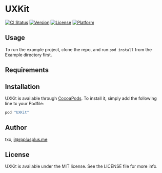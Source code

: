# UXKit

[![CI Status](http://img.shields.io/travis/txx/UXKit.svg?style=flat)](https://travis-ci.org/txx/UXKit)
[![Version](https://img.shields.io/cocoapods/v/UXKit.svg?style=flat)](http://cocoapods.org/pods/UXKit)
[![License](https://img.shields.io/cocoapods/l/UXKit.svg?style=flat)](http://cocoapods.org/pods/UXKit)
[![Platform](https://img.shields.io/cocoapods/p/UXKit.svg?style=flat)](http://cocoapods.org/pods/UXKit)

## Usage

To run the example project, clone the repo, and run `pod install` from the Example directory first.

## Requirements

## Installation

UXKit is available through [CocoaPods](http://cocoapods.org). To install
it, simply add the following line to your Podfile:

```ruby
pod "UXKit"
```

## Author

txx, i@rpplusplus.me

## License

UXKit is available under the MIT license. See the LICENSE file for more info.
